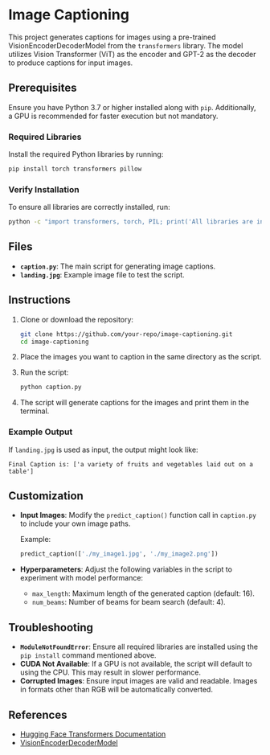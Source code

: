 # Image Captioning

This project generates captions for images using a pre-trained VisionEncoderDecoderModel from the `transformers` library. The model utilizes Vision Transformer (ViT) as the encoder and GPT-2 as the decoder to produce captions for input images.

## Prerequisites

Ensure you have Python 3.7 or higher installed along with `pip`. Additionally, a GPU is recommended for faster execution but not mandatory.

### Required Libraries

Install the required Python libraries by running:

```bash
pip install torch transformers pillow
```

### Verify Installation

To ensure all libraries are correctly installed, run:

```bash
python -c "import transformers, torch, PIL; print('All libraries are installed!')"
```

## Files

- **`caption.py`**: The main script for generating image captions.
- **`landing.jpg`**: Example image file to test the script.

## Instructions

1. Clone or download the repository:

   ```bash
   git clone https://github.com/your-repo/image-captioning.git
   cd image-captioning
   ```

2. Place the images you want to caption in the same directory as the script.

3. Run the script:

   ```bash
   python caption.py
   ```

4. The script will generate captions for the images and print them in the terminal.

### Example Output

If `landing.jpg` is used as input, the output might look like:

```
Final Caption is: ['a variety of fruits and vegetables laid out on a table']
```

## Customization

- **Input Images**: Modify the `predict_caption()` function call in `caption.py` to include your own image paths.

  Example:

  ```python
  predict_caption(['./my_image1.jpg', './my_image2.png'])
  ```

- **Hyperparameters**:
  Adjust the following variables in the script to experiment with model performance:
  - `max_length`: Maximum length of the generated caption (default: 16).
  - `num_beams`: Number of beams for beam search (default: 4).

## Troubleshooting

- **`ModuleNotFoundError`**: Ensure all required libraries are installed using the `pip install` command mentioned above.
- **CUDA Not Available**: If a GPU is not available, the script will default to using the CPU. This may result in slower performance.
- **Corrupted Images**: Ensure input images are valid and readable. Images in formats other than RGB will be automatically converted.

## References

- [Hugging Face Transformers Documentation](https://huggingface.co/docs/transformers)
- [VisionEncoderDecoderModel](https://huggingface.co/nlpconnect/vit-gpt2-image-captioning)
